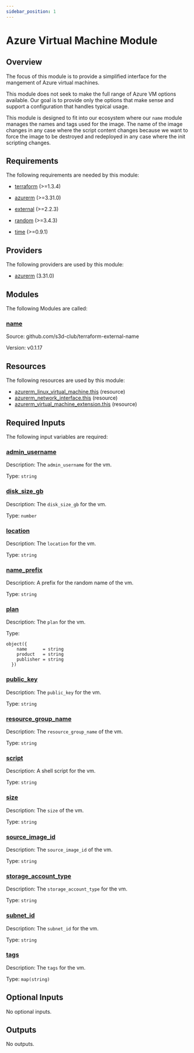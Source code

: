 ```yaml
---
sidebar_position: 1
---
```


# Azure Virtual Machine Module

## Overview
The focus of this module is to provide a simplified interface for the mangement
of Azure virtual machines.

This module does not seek to make the full range of Azure VM options available.
Our goal is to provide only the options that make sense and support a
configuration that handles typical usage.

This module is designed to fit into our ecosystem where our `name` module
manages the names and tags used for the image. The name of the image changes in
any case where the script content changes because we want to force the image to
be destroyed and redeployed in any case where the init scripting changes.


## Requirements

The following requirements are needed by this module:

- <a name="requirement_terraform"></a> [terraform](#requirement\_terraform) (>=1.3.4)

- <a name="requirement_azurerm"></a> [azurerm](#requirement\_azurerm) (>=3.31.0)

- <a name="requirement_external"></a> [external](#requirement\_external) (>=2.2.3)

- <a name="requirement_random"></a> [random](#requirement\_random) (>=3.4.3)

- <a name="requirement_time"></a> [time](#requirement\_time) (>=0.9.1)

## Providers

The following providers are used by this module:

- <a name="provider_azurerm"></a> [azurerm](#provider\_azurerm) (3.31.0)

## Modules

The following Modules are called:

### <a name="module_name"></a> [name](#module\_name)

Source: github.com/s3d-club/terraform-external-name

Version: v0.1.17

## Resources

The following resources are used by this module:

- [azurerm_linux_virtual_machine.this](https://registry.terraform.io/providers/hashicorp/azurerm/latest/docs/resources/linux_virtual_machine) (resource)
- [azurerm_network_interface.this](https://registry.terraform.io/providers/hashicorp/azurerm/latest/docs/resources/network_interface) (resource)
- [azurerm_virtual_machine_extension.this](https://registry.terraform.io/providers/hashicorp/azurerm/latest/docs/resources/virtual_machine_extension) (resource)

## Required Inputs

The following input variables are required:

### <a name="input_admin_username"></a> [admin\_username](#input\_admin\_username)

Description: The `admin_username` for the vm.

Type: `string`

### <a name="input_disk_size_gb"></a> [disk\_size\_gb](#input\_disk\_size\_gb)

Description: The `disk_size_gb` for the vm.

Type: `number`

### <a name="input_location"></a> [location](#input\_location)

Description: The `location` for the vm.

Type: `string`

### <a name="input_name_prefix"></a> [name\_prefix](#input\_name\_prefix)

Description: A prefix for the random name of the vm.

Type: `string`

### <a name="input_plan"></a> [plan](#input\_plan)

Description: The `plan` for the vm.

Type:

```hcl
object({
    name      = string
    product   = string
    publisher = string
  })
```

### <a name="input_public_key"></a> [public\_key](#input\_public\_key)

Description: The `public_key` for the vm.

Type: `string`

### <a name="input_resource_group_name"></a> [resource\_group\_name](#input\_resource\_group\_name)

Description: The `resource_group_name` of the vm.

Type: `string`

### <a name="input_script"></a> [script](#input\_script)

Description: A shell script for the vm.

Type: `string`

### <a name="input_size"></a> [size](#input\_size)

Description: The `size` of the vm.

Type: `string`

### <a name="input_source_image_id"></a> [source\_image\_id](#input\_source\_image\_id)

Description: The `source_image_id` of the vm.

Type: `string`

### <a name="input_storage_account_type"></a> [storage\_account\_type](#input\_storage\_account\_type)

Description: The `storage_account_type` for the vm.

Type: `string`

### <a name="input_subnet_id"></a> [subnet\_id](#input\_subnet\_id)

Description: The `subnet_id` for the vm.

Type: `string`

### <a name="input_tags"></a> [tags](#input\_tags)

Description: The `tags` for the vm.

Type: `map(string)`

## Optional Inputs

No optional inputs.

## Outputs

No outputs.
